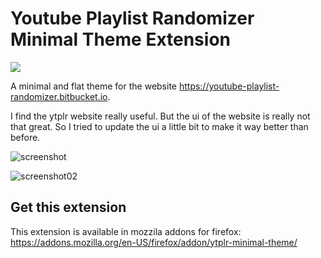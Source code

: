 # Youtube Playlist Randomizer Minimal Theme Extension
<a href="https://addons.mozilla.org/en-US/firefox/addon/ytplr-minimal-theme/"><img src="https://img.shields.io/amo/stars/ytplr-minimal-theme?color=orange&label=Mozilla%20Addons&logo=firefox"></a>

A minimal and flat theme for the website https://youtube-playlist-randomizer.bitbucket.io.

I find the ytplr website really useful. But the ui of the website is really not that great. So I tried to update the ui a little bit to make it way better than before.

![screenshot](https://images2.imgbox.com/36/43/iDIH9wJN_o.png)

![screenshot02](https://images2.imgbox.com/94/f7/kNQZeGDN_o.png)

## Get this extension
This extension is available in mozzila addons for firefox: https://addons.mozilla.org/en-US/firefox/addon/ytplr-minimal-theme/
